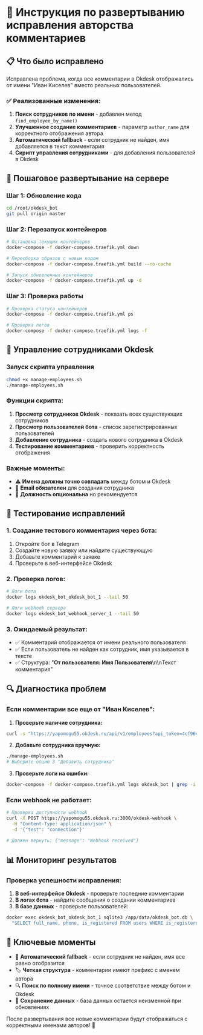 # 🔧 Инструкция по развертыванию исправления авторства комментариев

## 📋 Что было исправлено

Исправлена проблема, когда все комментарии в Okdesk отображались от имени "Иван Киселев" вместо реальных пользователей.

### ✅ Реализованные изменения:

1. **Поиск сотрудников по имени** - добавлен метод `find_employee_by_name()`
2. **Улучшенное создание комментариев** - параметр `author_name` для корректного отображения автора
3. **Автоматический fallback** - если сотрудник не найден, имя добавляется в текст комментария
4. **Скрипт управления сотрудниками** - для добавления пользователей в Okdesk

## 🚀 Пошаговое развертывание на сервере

### Шаг 1: Обновление кода
```bash
cd /root/okdesk_bot
git pull origin master
```

### Шаг 2: Перезапуск контейнеров
```bash
# Остановка текущих контейнеров
docker-compose -f docker-compose.traefik.yml down

# Пересборка образов с новым кодом
docker-compose -f docker-compose.traefik.yml build --no-cache

# Запуск обновленных контейнеров
docker-compose -f docker-compose.traefik.yml up -d
```

### Шаг 3: Проверка работы
```bash
# Проверка статуса контейнеров
docker-compose -f docker-compose.traefik.yml ps

# Проверка логов
docker-compose -f docker-compose.traefik.yml logs -f
```

## 👥 Управление сотрудниками Okdesk

### Запуск скрипта управления
```bash
chmod +x manage-employees.sh
./manage-employees.sh
```

### Функции скрипта:
1. **Просмотр сотрудников Okdesk** - показать всех существующих сотрудников
2. **Просмотр пользователей бота** - список зарегистрированных пользователей
3. **Добавление сотрудника** - создать нового сотрудника в Okdesk
4. **Тестирование комментариев** - проверить корректность отображения

### Важные моменты:
- ⚠️ **Имена должны точно совпадать** между ботом и Okdesk
- 📧 **Email обязателен** для создания сотрудника
- 🏢 **Должность опциональна** но рекомендуется

## 🧪 Тестирование исправлений

### 1. Создание тестового комментария через бота:
1. Откройте бот в Telegram
2. Создайте новую заявку или найдите существующую
3. Добавьте комментарий к заявке
4. Проверьте в веб-интерфейсе Okdesk

### 2. Проверка логов:
```bash
# Логи бота
docker logs okdesk_bot_okdesk_bot_1 --tail 50

# Логи webhook сервера  
docker logs okdesk_bot_webhook_server_1 --tail 50
```

### 3. Ожидаемый результат:
- ✅ Комментарий отображается от имени реального пользователя
- ✅ Если пользователь не найден как сотрудник, имя указывается в тексте
- ✅ Структура: "**От пользователя: Имя Пользователя**\n\nТекст комментария"

## 🔍 Диагностика проблем

### Если комментарии все еще от "Иван Киселев":

1. **Проверьте наличие сотрудника:**
```bash
curl -s "https://yapomogu55.okdesk.ru/api/v1/employees?api_token=4cf96e5bb33f06481e4aff5ff0a2aa740ce8490a" | python3 -m json.tool
```

2. **Добавьте сотрудника вручную:**
```bash
./manage-employees.sh
# Выберите опцию 3 "Добавить сотрудника"
```

3. **Проверьте логи на ошибки:**
```bash
docker-compose -f docker-compose.traefik.yml logs okdesk_bot | grep -i error
```

### Если webhook не работает:
```bash
# Проверка доступности webhook
curl -X POST https://yapomogu55.okdesk.ru:3000/okdesk-webhook \
  -H "Content-Type: application/json" \
  -d '{"test": "connection"}'

# Должен вернуть: {"message": "Webhook received"}
```

## 📊 Мониторинг результатов

### Проверка успешности исправления:
1. **В веб-интерфейсе Okdesk** - проверьте последние комментарии
2. **В логах бота** - найдите сообщения о создании комментариев
3. **В базе данных** - проверьте пользователей:

```bash
docker exec okdesk_bot_okdesk_bot_1 sqlite3 /app/data/okdesk_bot.db \
  "SELECT full_name, phone, is_registered FROM users WHERE is_registered = 1;"
```

## 🎯 Ключевые моменты

- 🔄 **Автоматический fallback** - если сотрудник не найден, имя все равно отобразится
- 🏷️ **Четкая структура** - комментарии имеют префикс с именем автора
- 🔍 **Поиск по полному имени** - точное соответствие между ботом и Okdesk
- 💾 **Сохранение данных** - база данных остается неизменной при обновлениях

После развертывания все новые комментарии будут отображаться с корректными именами авторов! 🎉
